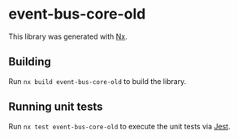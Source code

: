 # event-bus-core-old

This library was generated with [Nx](https://nx.dev).

## Building

Run `nx build event-bus-core-old` to build the library.

## Running unit tests

Run `nx test event-bus-core-old` to execute the unit tests via [Jest](https://jestjs.io).
